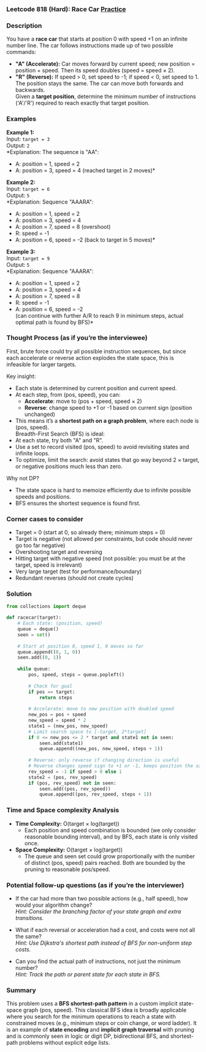### Leetcode 818 (Hard): Race Car [Practice](https://leetcode.com/problems/race-car)

### Description  
You have a **race car** that starts at position 0 with speed +1 on an infinite number line. The car follows instructions made up of two possible commands:
- **"A" (Accelerate):** Car moves forward by current speed; new position = position + speed. Then its speed doubles (speed = speed × 2).
- **"R" (Reverse):** If speed > 0, set speed to -1; if speed < 0, set speed to 1. The position stays the same.
The car can move both forwards and backwards.  
Given a **target position**, determine the minimum number of instructions ('A'/'R') required to reach exactly that target position.

### Examples  

**Example 1:**  
Input: `target = 3`  
Output: `2`  
*Explanation: The sequence is "AA":  
- A: position = 1, speed = 2  
- A: position = 3, speed = 4 (reached target in 2 moves)*

**Example 2:**  
Input: `target = 6`  
Output: `5`  
*Explanation: Sequence "AAARA":  
- A: position = 1, speed = 2  
- A: position = 3, speed = 4  
- A: position = 7, speed = 8 (overshoot)  
- R: speed = -1  
- A: position = 6, speed = -2 (back to target in 5 moves)*

**Example 3:**  
Input: `target = 9`  
Output: `5`  
*Explanation: Sequence "AAARA":  
- A: position = 1, speed = 2  
- A: position = 3, speed = 4  
- A: position = 7, speed = 8  
- R: speed = -1  
- A: position = 6, speed = -2  
(can continue with further A/R to reach 9 in minimum steps, actual optimal path is found by BFS)*

### Thought Process (as if you’re the interviewee)  
First, brute force could try all possible instruction sequences, but since each accelerate or reverse action explodes the state space, this is infeasible for larger targets.

Key insight:
- Each state is determined by current position and current speed.
- At each step, from (pos, speed), you can:
  - **Accelerate**: move to (pos + speed, speed × 2)
  - **Reverse**: change speed to +1 or -1 based on current sign (position unchanged)
- This means it’s a **shortest path on a graph problem**, where each node is (pos, speed).  
Breadth-First Search (BFS) is ideal:  
- At each state, try both "A" and "R".
- Use a set to record visited (pos, speed) to avoid revisiting states and infinite loops.
- To optimize, limit the search: avoid states that go way beyond 2 × target, or negative positions much less than zero.

Why not DP?  
- The state space is hard to memoize efficiently due to infinite possible speeds and positions.
- BFS ensures the shortest sequence is found first.

### Corner cases to consider  
- Target = 0 (start at 0, so already there; minimum steps = 0)
- Target is negative (not allowed per constraints, but code should never go too far negative)
- Overshooting target and reversing
- Hitting target with negative speed (not possible: you must be at the target, speed is irrelevant)
- Very large target (test for performance/boundary)
- Redundant reverses (should not create cycles)

### Solution

```python
from collections import deque

def racecar(target):
    # Each state: (position, speed)
    queue = deque()
    seen = set()
    
    # Start at position 0, speed 1, 0 moves so far
    queue.append((0, 1, 0))
    seen.add((0, 1))
    
    while queue:
        pos, speed, steps = queue.popleft()
        
        # Check for goal
        if pos == target:
            return steps
        
        # Accelerate: move to new position with doubled speed
        new_pos = pos + speed
        new_speed = speed * 2
        state1 = (new_pos, new_speed)
        # Limit search space to [-target, 2*target]
        if 0 <= new_pos <= 2 * target and state1 not in seen:
            seen.add(state1)
            queue.append((new_pos, new_speed, steps + 1))
        
        # Reverse: only reverse if changing direction is useful
        # Reverse changes speed sign to +1 or -1, keeps position the same
        rev_speed = -1 if speed > 0 else 1
        state2 = (pos, rev_speed)
        if (pos, rev_speed) not in seen:
            seen.add((pos, rev_speed))
            queue.append((pos, rev_speed, steps + 1))
```

### Time and Space complexity Analysis  

- **Time Complexity:** O(target × log(target))
  - Each position and speed combination is bounded (we only consider reasonable bounding interval), and by BFS, each state is only visited once.
- **Space Complexity:** O(target × log(target))
  - The queue and seen set could grow proportionally with the number of distinct (pos, speed) pairs reached. Both are bounded by the pruning to reasonable pos/speed.

### Potential follow-up questions (as if you’re the interviewer)  

- If the car had more than two possible actions (e.g., half speed), how would your algorithm change?  
  *Hint: Consider the branching factor of your state graph and extra transitions.*

- What if each reversal or acceleration had a cost, and costs were not all the same?  
  *Hint: Use Dijkstra's shortest path instead of BFS for non-uniform step costs.*

- Can you find the actual path of instructions, not just the minimum number?  
  *Hint: Track the path or parent state for each state in BFS.*

### Summary
This problem uses a **BFS shortest-path pattern** in a custom implicit state-space graph (pos, speed). This classical BFS idea is broadly applicable where you search for the minimum operations to reach a state with constrained moves (e.g., minimum steps or coin change, or word ladder). It is an example of **state encoding** and **implicit graph traversal** with pruning and is commonly seen in logic or digit DP, bidirectional BFS, and shortest-path problems without explicit edge lists.